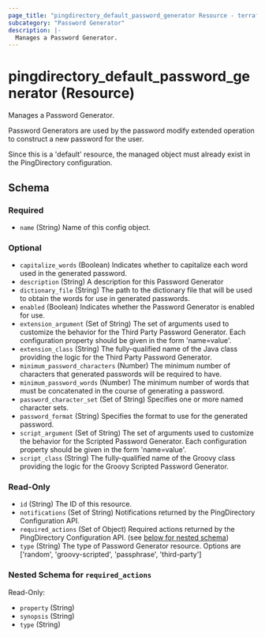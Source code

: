 ```yaml
---
page_title: "pingdirectory_default_password_generator Resource - terraform-provider-pingdirectory"
subcategory: "Password Generator"
description: |-
  Manages a Password Generator.
---
```


# pingdirectory_default_password_generator (Resource)

Manages a Password Generator.

Password Generators are used by the password modify extended operation to construct a new password for the user.

Since this is a 'default' resource, the managed object must already exist in the PingDirectory configuration.



<!-- schema generated by tfplugindocs -->
## Schema

### Required

- `name` (String) Name of this config object.

### Optional

- `capitalize_words` (Boolean) Indicates whether to capitalize each word used in the generated password.
- `description` (String) A description for this Password Generator
- `dictionary_file` (String) The path to the dictionary file that will be used to obtain the words for use in generated passwords.
- `enabled` (Boolean) Indicates whether the Password Generator is enabled for use.
- `extension_argument` (Set of String) The set of arguments used to customize the behavior for the Third Party Password Generator. Each configuration property should be given in the form 'name=value'.
- `extension_class` (String) The fully-qualified name of the Java class providing the logic for the Third Party Password Generator.
- `minimum_password_characters` (Number) The minimum number of characters that generated passwords will be required to have.
- `minimum_password_words` (Number) The minimum number of words that must be concatenated in the course of generating a password.
- `password_character_set` (Set of String) Specifies one or more named character sets.
- `password_format` (String) Specifies the format to use for the generated password.
- `script_argument` (Set of String) The set of arguments used to customize the behavior for the Scripted Password Generator. Each configuration property should be given in the form 'name=value'.
- `script_class` (String) The fully-qualified name of the Groovy class providing the logic for the Groovy Scripted Password Generator.

### Read-Only

- `id` (String) The ID of this resource.
- `notifications` (Set of String) Notifications returned by the PingDirectory Configuration API.
- `required_actions` (Set of Object) Required actions returned by the PingDirectory Configuration API. (see [below for nested schema](#nestedatt--required_actions))
- `type` (String) The type of Password Generator resource. Options are ['random', 'groovy-scripted', 'passphrase', 'third-party']

<a id="nestedatt--required_actions"></a>
### Nested Schema for `required_actions`

Read-Only:

- `property` (String)
- `synopsis` (String)
- `type` (String)



